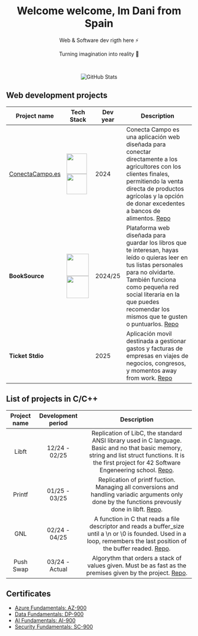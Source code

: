 <!-- Proudly created with GPRM ( https://gprm.itsvg.in ) -->
<h1 align="center"> Welcome welcome, Im Dani from Spain</br></h1>

<p align="center">Web & Software dev rigth here ⚡</p>
<p align="center">Turning imagination into reality 🚀</p>
<p align="center">
  <a href="https://danipoal.com" target="_blank"><img alt="" src="https://img.shields.io/badge/Portfolio-000?logo=vercel&logoColor=yellow&style=for-the-badge" style="vertical-align:center" /></a>
  <a href="https://linkedin.com/in/danipoal" target="_blank"><img alt="" src="https://img.shields.io/badge/LinkedIn-000?logo=linkedin&logoColor=0A66C2&style=for-the-badge" style="vertical-align:center" /></a>
</p>
<p align="center">
    <img src="https://github-readme-stats.vercel.app/api/top-langs/?username=danipoal&theme=react&hide_border=false&include_all_commits=true&count_private=false&layout=compact" alt="GitHub Stats">
  </p>

## Web development projects

| Project name | Tech Stack | Dev year | Description |
|-------------|-------|----------|-------------|
| [ConectaCampo.es](http://conectacampo.es) | <div> <img src="https://danipoal.com/js/svgs/react-icon.svg" width="55"> <img src="https://danipoal.com/js/svgs/spring.svg" width="55">  </div>| 2024 | Conecta Campo es una aplicación web diseñada para conectar directamente a los agricultores con los clientes finales, permitiendo la venta directa de productos agrícolas y la opción de donar excedentes a bancos de alimentos. [Repo](https://github.com/cnievaslozano/ConectaCampo) |
| **BookSource** |<img src="https://danipoal.com/js/svgs/csharp.svg" width="60"> <img src="https://danipoal.com/js/svgs/asp.svg" width="60"> | 2024/25 | Plataforma web diseñada para guardar los libros que te interesan, hayas leído o quieras leer en tus listas personales para no olvidarte. También funciona como pequeña red social literaria en la que puedes recomendar los mismos que te gusten o puntuarlos. [Repo](https://github.com/Tihersarc/book-source) |
| **Ticket Stdio** | | 2025 | Aplicación movil destinada a gestionar gastos y facturas de empresas en viajes de negocios, congresos, y momentos away from work. [Repo](https://github.com/Stdio-Lab/ticket-stdio) |


## List of projects in С/C++
| Project name | Development period | Description |
|:------------:|:------------------:|:-----------:|
| Libft | 12/24 - 02/25 | Replication of LibC, the standard ANSI library used in C language. Basic and no that basic memory, string and list struct functions. It is the first project for 42 Software Engeneering school. [Repo](https://github.com/danipoal/Libft). |
| Printf | 01/25 - 03/25 | Replication of printf fuction. Managing all conversions and handling variadic arguments only done by the functions prevously done in libft. [Repo](https://github.com/danipoal/Printf). |
| GNL | 02/24 - 04/25 | A function in C that reads a file descriptor and reads a buffer_size until a \n or \0 is founded. Used in a loop, remembers the last position of the buffer readed. [Repo](https://github.com/danipoal/GNL). |
| Push Swap | 03/24 - Actual | Algorythm that orders a stack of values given. Must be as fast as the premises given by the project. [Repo](https://github.com/danipoal/push_swap). |



## Certificates 
- [Azure Fundamentals: AZ-900](https://www.credly.com/badges/5d200f84-d39c-41c5-91e0-157e4e190fd1)
- [Data Fundamentals: DP-900](https://www.credly.com/badges/734a3f03-11e1-45ca-935d-74424bc9e4a5)
- [AI Fundamentals: AI-900](https://www.credly.com/badges/a2235404-f225-4bd6-a5cc-19976fe279ae)
- [Security Fundamentals: SC-900](https://www.credly.com/badges/84eb1ddc-3653-4568-b23f-3fcd488f63a5)
